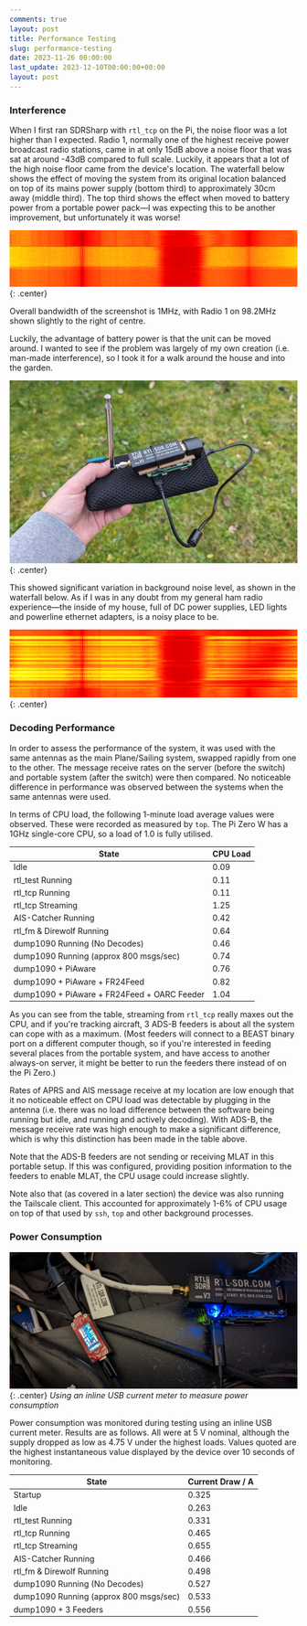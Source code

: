 ```yaml
---
comments: true
layout: post
title: Performance Testing
slug: performance-testing
date: 2023-11-26 00:00:00
last_update: 2023-12-10T00:00:00+00:00
layout: post
---
```


### Interference

When I first ran SDRSharp with `rtl_tcp` on the Pi, the noise floor was a lot higher than I expected. Radio 1, normally one of the highest receive power broadcast radio stations, came in at only 15dB above a noise floor that was sat at around -43dB compared to full scale. Luckily, it appears that a lot of the high noise floor came from the device's location. The waterfall below shows the effect of moving the system from its original location balanced on top of its mains power supply (bottom third) to approximately 30cm away (middle third). The top third shows the effect when moved to battery power from a portable power pack&mdash;I was expecting this to be another improvement, but unfortunately it was worse!

![Screenshot of a spectrum waterfall](/projects/planesailing-portable/interference.png){: .center}

Overall bandwidth of the screenshot is 1MHz, with Radio 1 on 98.2MHz shown slightly to the right of centre.

Luckily, the advantage of battery power is that the unit can be moved around. I wanted to see if the problem was largely of my own creation (i.e. man-made interference), so I took it for a walk around the house and into the garden.

![Plane/Sailing Portable in a garden](/projects/planesailing-portable/garden.jpg){: .center}

This showed significant variation in background noise level, as shown in the waterfall below. As if I was in any doubt from my general ham radio experience&mdash;the inside of my house, full of DC power supplies, LED lights and powerline ethernet adapters, is a noisy place to be.

![Screenshot of a spectrum waterfall](/projects/planesailing-portable/interference2.png){: .center}

### Decoding Performance

In order to assess the performance of the system, it was used with the same antennas as the main Plane/Sailing system, swapped rapidly from one to the other. The message receive rates on the server (before the switch) and portable system (after the switch) were then compared. No noticeable difference in performance was observed between the systems when the same antennas were used.

In terms of CPU load, the following 1-minute load average values were observed. These were recorded as measured by `top`. The Pi Zero W has a 1GHz single-core CPU, so a load of 1.0 is fully utilised.

| State                                       | CPU Load |
|---------------------------------------------|----------|
| Idle                                        | 0.09     |
| rtl_test Running                            | 0.11     |
| rtl_tcp Running                             | 0.11     |
| rtl_tcp Streaming                           | 1.25     |
| AIS-Catcher Running                         | 0.42     |
| rtl_fm & Direwolf Running                   | 0.64     |
| dump1090 Running (No Decodes)               | 0.46     |
| dump1090 Running (approx 800 msgs/sec)      | 0.74     |
| dump1090 + PiAware                          | 0.76     |
| dump1090 + PiAware + FR24Feed               | 0.82     |
| dump1090 + PiAware + FR24Feed + OARC Feeder | 1.04     |

As you can see from the table, streaming from `rtl_tcp` really maxes out the CPU, and if you're tracking aircraft, 3 ADS-B feeders is about all the system can cope with as a maximum. (Most feeders will connect to a BEAST binary port on a different computer though, so if you're interested in feeding several places from the portable system, and have access to another always-on server, it might be better to run the feeders there instead of on the Pi Zero.)

Rates of APRS and AIS message receive at my location are low enough that it no noticeable effect on CPU load was detectable by plugging in the antenna (i.e. there was no load difference between the software being running but idle, and running and actively decoding). With ADS-B, the message receive rate was high enough to make a significant difference, which is why this distinction has been made in the table above.

Note that the ADS-B feeders are not sending or receiving MLAT in this portable setup. If this was configured, providing position information to the feeders to enable MLAT, the CPU usage could increase slightly.

Note also that (as covered in a later section) the device was also running the Tailscale client. This accounted for approximately 1-6% of CPU usage on top of that used by `ssh`, `top` and other background processes.

### Power Consumption

![Inline USB current meter next to Plane/Sailing Portable](/projects/planesailing-portable/current.jpg){: .center}
*Using an inline USB current meter to measure power consumption*

Power consumption was monitored during testing using an inline USB current meter. Results are as follows. All were at 5 V nominal, although the supply dropped as low as 4.75 V under the highest loads. Values quoted are the highest instantaneous value displayed by the device over 10 seconds of monitoring.

| State                                  | Current Draw / A |
|----------------------------------------|------------------|
| Startup                                | 0.325            |
| Idle                                   | 0.263            |
| rtl_test Running                       | 0.331            |
| rtl_tcp Running                        | 0.465            |
| rtl_tcp Streaming                      | 0.655            |
| AIS-Catcher Running                    | 0.466            |
| rtl_fm & Direwolf Running              | 0.498            |
| dump1090 Running (No Decodes)          | 0.527            |
| dump1090 Running (approx 800 msgs/sec) | 0.533            |
| dump1090 + 3 Feeders                   | 0.556            |
